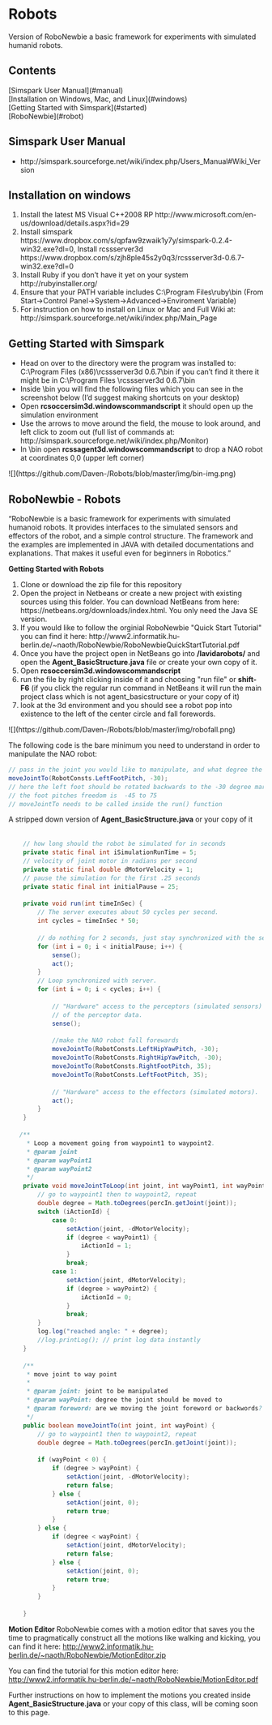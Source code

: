 <h1>Robots</h1>
Version of RoboNewbie a basic framework for experiments with simulated humanid robots.  

<h2>Contents </h2>
[Simspark User Manual](#manual)<br>
[Installation on Windows, Mac, and Linux](#windows)<br>
[Getting Started with Simspark](#started)<br>
[RoboNewbie](#robot)


<h2 id="manual">Simspark User Manual</h2>
<ul>
<li>http://simspark.sourceforge.net/wiki/index.php/Users_Manual#Wiki_Version </li>
</ul>

<h2 id="windows">Installation on windows</h2>
<ol>
<li>Install the latest MS Visual C++2008 RP http://www.microsoft.com/en-us/download/details.aspx?id=29</li>
<li>Install simspark https://www.dropbox.com/s/qpfaw9zwaik1y7y/simspark-0.2.4-win32.exe?dl=0, Install rcssserver3d https://www.dropbox.com/s/zjh8ple45s2y0q3/rcssserver3d-0.6.7-win32.exe?dl=0</li>
<li>Install Ruby if you don’t have it yet on your system http://rubyinstaller.org/ </li>
<li>Ensure that your PATH variable includes C:\Program Files\ruby\bin (From Start->Control Panel->System->Advanced->Enviroment Variable)</li>
<li>For instruction on how to install on Linux or Mac and Full Wiki at: http://simspark.sourceforge.net/wiki/index.php/Main_Page</li>
</ol>

<h2 id="started">Getting Started with Simspark</h2>
<ul>
<li>Head on over to the directory were the program was installed to: C:\Program Files (x86)\rcssserver3d 0.6.7\bin if you can’t find it there it might be in C:\Program Files \rcssserver3d 0.6.7\bin</li>
<li>Inside \bin you will find the following files which you can see in the screenshot below (I’d suggest making shortcuts on your desktop) 
</li>
<li>Open <strong>rcsoccersim3d.windowscommandscript</strong> it should open up the simulation environment </li>
<li>Use the arrows to move around the field, the mouse to look around, and left click to zoom out (full list of commands at: http://simspark.sourceforge.net/wiki/index.php/Monitor)</li>
<li>In \bin open <strong>rcssagent3d.windowscommandscript</strong> to drop a NAO robot at coordinates 0,0 (upper left corner) </li>
</ul>
![](https://github.com/Daven-/Robots/blob/master/img/bin-img.png)
<h2 id="robot">RoboNewbie - Robots</h2>
<p>“RoboNewbie is a basic framework for experiments with simulated humanoid robots. It provides interfaces to the simulated sensors and effectors of the robot, and a simple control structure. The framework and the examples are implemented in JAVA with detailed documentations and explanations. That makes it useful even for beginners in Robotics.” </p>
<strong>Getting Started with Robots</strong>
<ol>
<li>Clone or download the zip file for this repository</li>
<li>Open the project in Netbeans or create a new project with existing sources using this folder. You can download NetBeans from here: https://netbeans.org/downloads/index.html. You only need the Java SE version.</li>
<li>If you would like to follow the orginial RoboNewbie "Quick Start Tutorial" you can find it here: http://www2.informatik.hu-berlin.de/~naoth/RoboNewbie/RoboNewbieQuickStartTutorial.pdf</li>
<li>Once you have the project open in NetBeans go into <strong>/lavidarobots/</strong> and open the <strong>Agent_BasicStructure.java</strong> file or create your own copy of it.</li>
<li>Open <strong>rcsoccersim3d.windowscommandscript</strong></li>
<li>run the file by right clicking inside of it and choosing "run file" or <strong>shift-F6</strong> (if you click the regular run command in NetBeans it will run the main project class which is not agent_basicstructure or your copy of it)</li>
<li>look at the 3d environment and you should see a robot pop into existence to the left of the center circle and fall forewords.</li>
</ol>
![](https://github.com/Daven-/Robots/blob/master/img/robofall.png)
<br>

The following code is the bare minimum you need to understand in order to manipulate the NAO robot:
```java
// pass in the joint you would like to manipulate, and what degree the joint should be moved to
moveJointTo(RobotConsts.LeftFootPitch, -30); 
// here the left foot should be rotated backwards to the -30 degree mark
// the foot pitches freedom is  -45 to 75
// moveJointTo needs to be called inside the run() function
```
A stripped down version of <strong>Agent_BasicStructure.java</strong> or your copy of it
```java

    // how long should the robot be simulated for in seconds
    private static final int iSimulationRunTime = 5;
    // velocity of joint motor in radians per second
    private static final double dMotorVelocity = 1;
    // pause the simulation for the first .25 seconds
    private static final int initialPause = 25;
    
    private void run(int timeInSec) {
        // The server executes about 50 cycles per second. 
        int cycles = timeInSec * 50;

        // do nothing for 2 seconds, just stay synchronized with the server
        for (int i = 0; i < initialPause; i++) {
            sense();
            act();
        }
        // Loop synchronized with server.
        for (int i = 0; i < cycles; i++) {

            // "Hardware" access to the perceptors (simulated sensors) and processing
            // of the perceptor data. 
            sense();
            
            //make the NAO robot fall forewards
            moveJointTo(RobotConsts.LeftHipYawPitch, -30);
            moveJointTo(RobotConsts.RightHipYawPitch, -30);
            moveJointTo(RobotConsts.RightFootPitch, 35);
            moveJointTo(RobotConsts.LeftFootPitch, 35);

            // "Hardware" access to the effectors (simulated motors).
            act();
        }
    }
    
   /**
     * Loop a movement going from waypoint1 to waypoint2. 
     * @param joint
     * @param wayPoint1
     * @param wayPoint2 
     */
    private void moveJointToLoop(int joint, int wayPoint1, int wayPoint2) {
        // go to waypoint1 then to waypoint2, repeat
        double degree = Math.toDegrees(percIn.getJoint(joint));
        switch (iActionId) {
            case 0:
                setAction(joint, -dMotorVelocity);
                if (degree < wayPoint1) {
                    iActionId = 1;
                }
                break;
            case 1:
                setAction(joint, dMotorVelocity);
                if (degree > wayPoint2) {
                    iActionId = 0;
                }
                break;
        }
        log.log("reached angle: " + degree);
        //log.printLog(); // print log data instantly 
    }

    /**
     * move joint to way point
     *
     * @param joint: joint to be manipulated
     * @param wayPoint: degree the joint should be moved to
     * @param foreword: are we moving the joint foreword or backwords?
     */
    public boolean moveJointTo(int joint, int wayPoint) {
        // go to waypoint1 then to waypoint2, repeat
        double degree = Math.toDegrees(percIn.getJoint(joint));

        if (wayPoint < 0) {
            if (degree > wayPoint) {
                setAction(joint, -dMotorVelocity);
                return false;
            } else {
                setAction(joint, 0);
                return true;
            }
        } else {
            if (degree < wayPoint) {
                setAction(joint, dMotorVelocity);
                return false;
            } else {
                setAction(joint, 0);
                return true;
            }
        }

    }

```

<strong> Motion Editor </strong>
RoboNewbie comes with a motion editor that saves you the time to pragmatically construct all the motions like walking and kicking, you can find it here: http://www2.informatik.hu-berlin.de/~naoth/RoboNewbie/MotionEditor.zip

You can find the tutorial for this motion editor here: http://www2.informatik.hu-berlin.de/~naoth/RoboNewbie/MotionEditor.pdf

Further instructions on how to implement the motions you created inside <strong>Agent_BasicStructure.java</strong> or your copy of this class, will be coming soon to this page.

